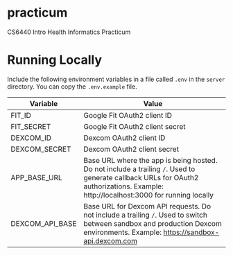 # practicum
CS6440 Intro Health Informatics Practicum

# Running Locally

Include the following environment variables in a file called `.env` in the `server` directory.  You can
copy the `.env.example` file.

| Variable      | Value                                                                                                                                                  |
|---------------|--------------------------------------------------------------------------------------------------------------------------------------------------------|
| FIT_ID        | Google Fit OAuth2 client ID                                                                                                                            |
| FIT_SECRET    | Google Fit OAuth2 client secret                                                                                                                        |
| DEXCOM_ID     | Dexcom OAuth2 client ID                                                                                                                                |
| DEXCOM_SECRET | Dexcom OAuth2 client secret                                                                                                                            |
| APP_BASE_URL  | Base URL where the app is being hosted.  Do not include a trailing `/`.  Used to generate callback URLs for OAuth2 authorizations.  Example: http://localhost:3000 for running locally |
| DEXCOM_API_BASE | Base URL for Dexcom API requests.  Do not include a trailing `/`.  Used to switch between sandbox and production Dexcom environments.  Example: https://sandbox-api.dexcom.com
